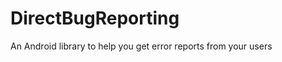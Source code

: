 DirectBugReporting
==================

An Android library to help you get error reports from your users
